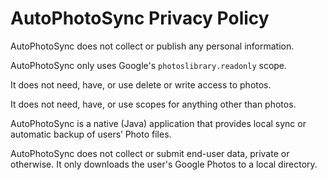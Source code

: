 # AutoPhotoSync Privacy Policy

AutoPhotoSync does not collect or publish any personal information.

AutoPhotoSync only uses Google's `photoslibrary.readonly` scope.

It does not need, have, or use delete or write access to photos.

It does not need, have, or use scopes for anything other than photos.

AutoPhotoSync is a native (Java) application that provides local sync or automatic backup of users’ Photo files.

AutoPhotoSync does not collect or submit end-user data, private or otherwise. It only downloads the user's Google Photos to a local directory.

